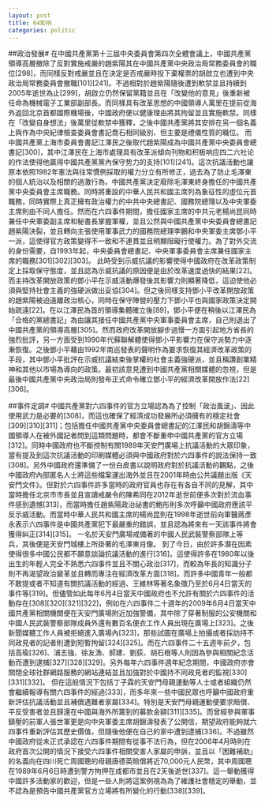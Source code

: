 ```yaml
---
layout: post
title: 64影响
categories: politic
---
```


##政治發展#
在中國共產黨第十三屆中央委員會第四次全體會議上，中國共產黨領導高層撤除了反對實施戒嚴的趙紫陽其在中國共產黨中央政治局常務委員會的職位[298]，而同樣反對戒嚴並且在決定是否戒嚴時投下棄權票的胡啟立也遭到中央政治局常務委員會撤職[101][241]。不過相對於趙紫陽隨後遭到軟禁並且持續到2005年逝世為止[299]，胡啟立仍然保留黨籍並且在「改變他的意見」後重新被任命為機械電子工業部副部長。而同樣具有改革思想的中國領導人萬里在提前從海外返回北京首都國際機場後，中國政府便以健康理由將其拘留並且實施軟禁。同樣在「改變自身想法」後萬里從軟禁中獲釋，之後中國共產黨將其安排在另一個名義上與作為中央紀律檢查委員會書記喬石相同級別、但主要是禮儀性質的職位。
而中國共產黨上海市委員會書記江澤民之後取代趙紫陽成為中國共產黨中央委員會總書記[300]，其中江澤民在上海市處理具有改革派傾向刊物和积极响应四二六社论的作法使得他贏得中國共產黨黨內保守势力的支持[101][241]。這次抗議活動也讓原本依照1982年憲法與往常慣例採取的權力分立有所修正，過去為了防止毛澤東的個人統治以及相關的過激行為，中國共產黨決定廢除毛澤東終身擔任的中國共產黨中央委員會主席職務。同時將重設的中華人民共和國主席列為象征性的虛位元首職務，同時實際上真正擁有政治權力的中共中央總書記、國務院總理以及中央軍委主席則由不同人擔任。然而在六四事件期間，擔任國家主席的中共元老楊尚昆同時兼任中央軍委副主席和秘書長掌握軍權，並且公然與中國共產黨中央委員會總書記趙紫陽決裂，並且轉向主張使用軍事武力的國務院總理李鵬和中央軍委主席鄧小平一派，這使得官方政策變得不一致和不連貫並且明顯阻礙行使權力。為了對外交流的身份需要，自1993年起，中央委員會總書記、中央軍事委員會主席兼任國家主席的職務[301][302][303]。
此時受到示威抗議的影響使得中國政府在改革政策制定上採取保守態度，並且認為示威抗議的原因便是由於改革速度過快的結果[22]。而主持改革開放政策的鄧小平在示威活動爆發後其影響力則顯著降低，這迫使他必須與堅持社會主義的強硬派做出妥協[304]。但之後同樣支持鄧小平改革開放政策的趙紫陽被迫遠離政治核心，同時在保守陣營的壓力下鄧小平也與國家政策決定開始疏遠[22]。在以江澤民為首的領導集體確立後[89]，鄧小平便在稍後以江澤民為「合格的黨總書記」為由讓其接任中國共產黨中央軍事委員會主席，自己則退出了中國共產黨的領導高層[305]。然而政府改革開放腳步過慢一方面引起地方省長的強烈批評，另一方面受到1990年代蘇聯解體使得鄧小平影響力在保守派勢力中逐漸恢復。之後鄧小平藉由1992年南巡發表的聲明作為要求恢復其經濟改革政策的手段，其中鄧小平批評在示威抗議結束後掌權的社會主義強硬派，並且稱讚創業精神和其他以市場為導向的政策。最初該意見遭到中國共產黨相關媒體的忽視，但是最後中國共產黨中央政治局則發布正式命令確立鄧小平的經濟改革開放作法[22][306]。

##事件定調#
中國共產黨對六四事件的官方立場認為為了控制「政治風波」、因此使用武力是必要的[308]，而這也確保了經濟成功發展所必須擁有的穩定社會[309][310][311]；包括擔任中國共產黨中央委員會總書記的江澤民和胡錦濤等中國領導人在被外國記者問到這類問題時，都會不斷重申中國共產黨的官方立場[312]。同時中國政府也不斷控制有關1989年天安門廣場上抗議活動的大眾印象，當有提及到這次抗議活動的印刷媒體必須與中國政府對於六四事件的說法保持一致[308]。另外中國政府還準備了一份白皮書以說明政府對於抗議活動的觀點，之後中國政府內部匿名人士將這些檔案運出海外並且在2001年時由公共議題出版《天安門文件》。但對於六四事件許多當時的政府官員也存在有各自不同的見解，其中當時擔任北京市市長並且宣讀戒嚴令的陳希同在2012年逝世前便多次對於流血事件感到遺憾[313]，而當時擔任趙紫陽政治祕書的鮑彤則多次呼籲中國政府應該平反示威活動。而當時中華人民共和國主席的楊尚昆則在1998年逝世前向軍醫蔣彥永表示六四事件是中國共產黨犯下最嚴重的錯誤，並且認為將來有一天該事件將會獲得糾正[314][315]。
一名於天安門廣場戒備著的中國人民武裝警察部隊上等兵，其後便是天安門城樓上所掛著的毛澤東肖像。
到了今日，由於許多潛在因素使得很多中國公民都不願意談論抗議活動的進行[316]。這使得許多在1980年以後出生的年輕人完全不熟悉六四事件並且不關心政治[317]，而較為年長的​知識分子則不再渴望政治變革並且轉而專注在經濟改革方面[318]。而許多中國青年一般都不敢提或者不知道有關抗議活動的經過、王維林等著名象徵乃至於6月4日當天的事件等[319]。但儘管如此每年6月4日當天中國政府也不允許有關於六四事件的活動存在[308][320][321][322]，例如在六四事件二十週年的2009年6月4日當天中國共產黨相關機關便在天安門廣場附近加強警備，其中除了穿著制服的公安機關和中國人民武裝警察部隊成員外還有數百名便衣工作人員出現在廣場上[323]。之後新聞媒體工作人員被拒絕進入廣場內[323]，那些試圖在廣場上拍攝或者採訪持不同政見者的記者則遭到短暫拘留[324][325]。而在六四事件二十五週年前夕，包括高瑜[326]、浦志強、徐友漁、郝建、劉荻、胡石根等人則因為參與相關紀念活動而遭到逮捕[327][328][329]。另外每年六四事件週年紀念期間，中國政府亦會關閉全球社群網路服務的網站連結並且加強對於中國持不同政見者的監視[330][331][332]。
但在這般情況下包括丁子霖的天安門母親運動等人士或者組織仍然會繼續報導有關六四事件的經過[333]，而多年來一些中國民眾也呼籲中國政府重新評估抗議活動並且補償遇難者家屬[334]。特別是天安門母親運動便要求賠償、平反受害者並且歸還在中國與海外所籌到的募款金額[311][335]。而曾經參與軍事鎮壓的前軍人張世軍更是向中央軍委主席胡錦濤發表了公開信，期望政府能夠就六四事件重新評估其歷史價值，但隨後他便在自己的家中遭到逮捕[336]。不過雖然中國政府從未正式承認在六四事件期間有從事不法行為，但在2006年4月時則在政府首次公開的情況下接受六四事件相關受害人家屬的申訴，並且以「困難補助」的名義向在四川死亡周國聰的母親唐德英賠償將近70,000元人民幣，其中周國聰在1989年6月6日時遭到警方拘押在成都市並且在2天後逝世[337]。這一舉動獲得中國許多活動家的歡迎，但是一些人則將這案例視為為了維護社會穩定的舉動，並不認為是預告中國共產黨官方立場將有所變化的行動[338][339]。
